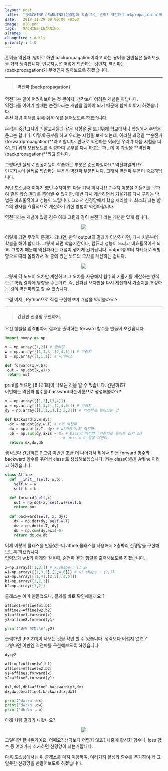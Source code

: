 ```yaml
---
layout: post
title:  "[MACHINE-LEARNING]신경망이 학습 하는 원리? 역전파(backpropagation)에 대해"
date:   2019-11-29 09:00:00 +0300
image:  ml8.png
tags:   MACHINE-LEARNING
sitemap :
changefreq : daily
priority : 1.0
---
```




흔히들 역전파, 영어로 하면 backpropagation이라고 하는 용어를 한번쯤은 들어보셨을 거라 생각합니다. 
인공지능은 어떻게 학습하는 것인지, 역전파는(backpropagation)가 무엇인지 알아보도록 하겠습니다.  

-------

> #### 역전파 (backpropagation)

역전파는 말이 어려워보이는 것 뿐이지, 생각보다 어려운 개념은 아닙니다.  
역전파를 이야기 할때는 순전파라는 개념을 알아야 되기 때문에 함께 이야기 하겠습니다.   
우선 개념 이해를 위해 쉬운 예를 들어보도록 하겠습니다.  

우리는 중간고사와 기말고사등과 같은 시험을 잘 보기위해 학교에서나 학원에서 수업을 듣고는 합니다. 이렇게 공부를 하고 우리는 시험을 보게 되는데, 이러한 과정을 **순전파(forwardpropagation)**라고 합니다. 반대로 역전파는 이러한 우리가 다음 시험을 더 잘보기 위해 오답노트를 작성하여 공부를 다시 하고는 하는데 이 과정을 **역전파(backpropagation)**라고 합니다.    

그렇다면 실제로 인공지능이 학습하는 부분은 순전파일까요? 역전파일까요?  
인공지능이 실제로 학습하는 부분은 역전파 부분입니다. 그래서 역전파 부분이 중요하답니다.   

저번 포스팅때 이야기 했던 수치미분! 다들 기억 하시나요 ? 수치 미분을 기울기를 구하여 좋은 학습 결과를 뽑아낼 수 있지만, 매번 다시 계산하면서 기울기를 다시 구하는 방법은 비효울적이고 성능이 느립니다. 그래서 신경망에서 학습 처리할때, 최소화 되는 함수의 경사를 효율적으로 계산하기 위한 방법이 역전파랍니다.  
 
역전파라는 개념이 없을 경우 아래 그림과 같이 순전파 라는 개념만 있게 됩니다.  

<center><img src="{{ site.baseurl }}/images/ml8.png" ></center>  



이렇게 되면 무엇이 문제가 되냐면, 만약 output의 결과가 이상하다면, 다시 처음부터 학습을 해야 합니다. 그렇게 되면 학습시간이나, 컴퓨터 성능이 느리고 비효율적이게 되죠. 그렇기 때문에 역전파라는 개념이 생기게 된거랍니다. output층부터 차례대로 역방향으로 따라 올라가서 각 층에 있는 노드의 오차를 계산하는 겁니다. 

<center><img src="{{ site.baseurl }}/images/ml9.png" ></center>  


그렇게 각 노드이 오차만 계산하고 그 오차를 사용해서 함수의 기울기를 계산하는 방식으로 학습 결과에 영향을 주는거죠. 
즉, 전파된 오차만을 다시 계산해서 가중치를 조정하는 것이 역전파라고 할 수 있습니다.   

그럼 이제 , Python으로 직접 구현해보며 개념을 익혀볼까요 ?  


-------



> #### 간단한 신경망 구현하기.

우선 행렬을 입력받아서 결과를 출력하는 forward 함수를 만들어 보겠습니다.
 
 ```python
import numpy as np

x = np.array([1,2]) # 입력값 
w = np.array([[1,3,5],[2,4,6]]) # 가중치
b = np.array([1,1,1]) # 바이어스

def forward(x,w,b):
  out = np.dot(x,w)+b
  return out
```

print를 찍으면 [6 12 18]이 나오는 것을 알 수 있습니다. 간단하죠?    
이번에는 역전파 함수를 backward라는이름으로 생성해볼까요?  


```python 
x = np.array([[1,2],[3,4]])
w = np.array([[1,3,5],[2,4,6]]) # 가중치
dy = np.array([[1,1,1],[2,2,2]]) # 역전파로 들어오는 값

def backward(x,w,dy):
  dx = np.dot(dy,w.T) # x의 역전파
  dw = np.dot(x.T, dy) # w(가중치)의 역전파
  db = np.sum(dy,axis = 0) # bias의 역전파 (역전파로 들어온 값의 합)
                          # axis = 0 열을 더한다.
  return dx,dw,db
```

생각보다 간단하죠 ? 
그럼 이번엔 조금 더 나아가서 위에서 만든 forward 함수와 backward 함수를 묶어서 class 로 생성해보겠습니다. 저는 class이름을 Affine 이라고 하겠습니다.  


```python
class Affine:
  def __init__(self, w,b):
    self.w = w
    self.b = b

  def forward(self,x):
    out = np.dot(x, self.w)+self.b
    return out

  def backward(self, x, dy):
    dx = np.dot(dy, self.w.T)
    dw = np.dot(x.T, dy)
    db = np.sum(dy,axis=0)
    return dx,dw,db
```

이제 이렇게 클레스를 만들었으니 affine 클래스를 사용해서 2층짜리 신경망을 구현해보도록 하겠습니다.  
입력값과 w,b가 아래와 같을때, 순전파 결과 행렬을 출력해보도록 하겠습니다.   


```python
x=np.array([[1,2]]) # x.shape : (1,2)
w1=np.array([[1,3,5],[2,4,6]]) # w1.shape : (2,3)
w2=np.array([[1,4],[2,5],[3,6]])
b1=np.array([1,2,3])
b2=np.array([1,2])
```

클래스는 이미 만들었으니, 결과를 바로 확인해볼까요 ?  

```python
affine1=Affine(w1,b1)
affine2=Affine(w2,b2)
y1=affine1.forward(x)
y2=affine2.forward(y1)

print('출력 행렬:\n',y2)
```  

출력하면 [93 211]이 나오는 것을 확인 할 수 있습니다. 생각보다 어렵지 않죠 ?  
그렇다면 이번엔 역전파를 구현해보도록 하겠습니다.   

```python
dy=y2

affine1=Affine(w1,b1)
affine2=Affine(w2,b2)
y1=affine1.forward(x)
y2=affine2.forward(y1)

dx1,dw1,db1=affine2.backward(y1,dy)
dx,dw,db=affine1.backward(x,dx1)

print('dx:\n',dx)
print('dw:\n',dw)
print('db:\n',db)
```

아래 처럼 결과가 나왔나요?  

<center><img src="{{ site.baseurl }}/images/ml10.png" ></center>  



그렇다면 잘나온거예요. 
어때요? 생각보다 어렵지 않죠? 나중에 활성화 함수나, loss 함수 등 여러가지 추가하면 신경망이 되는거랍니다.  


다음 포스팅에서는 위 클래스를 마져 이용하여, 여러가지 활성화 함수를 추가하여 꽤 그럴듯한 신경망을 만들어보도록 하겠습니다.  

















